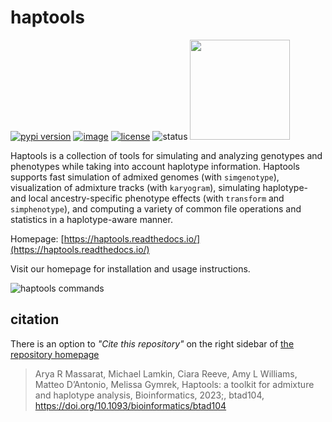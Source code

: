 # haptools
[![pypi version](https://img.shields.io/pypi/v/haptools)](https://pypi.org/project/haptools)
[![image](https://anaconda.org/bioconda/haptools/badges/version.svg)](https://anaconda.org/bioconda/haptools)
[![license](https://img.shields.io/pypi/l/haptools)](LICENSE)
![status](https://github.com/CAST-genomics/haptools/workflows/Tests/badge.svg)
[<img src=https://github.com/codespaces/badge.svg width=160>](https://codespaces.new/CAST-genomics/haptools)

Haptools is a collection of tools for simulating and analyzing genotypes and phenotypes while taking into account haplotype information. Haptools supports fast simulation of admixed genomes (with `simgenotype`), visualization of admixture tracks (with `karyogram`), simulating haplotype- and local ancestry-specific phenotype effects (with `transform` and `simphenotype`), and computing a variety of common file operations and statistics in a haplotype-aware manner.

Homepage: [https://haptools.readthedocs.io/](https://haptools.readthedocs.io/)

Visit our homepage for installation and usage instructions.

![haptools commands](https://drive.google.com/uc?id=1c0i_Hjms7579s24zRsKp5yMs7BxNHed_)

## citation
There is an option to _"Cite this repository"_ on the right sidebar of [the repository homepage](https://github.com/CAST-genomics/haptools)

> Arya R Massarat, Michael Lamkin, Ciara Reeve, Amy L Williams, Matteo D’Antonio, Melissa Gymrek, Haptools: a toolkit for admixture and haplotype analysis, Bioinformatics, 2023;, btad104, https://doi.org/10.1093/bioinformatics/btad104
